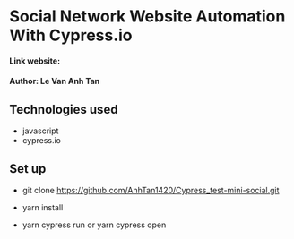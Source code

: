 # Social Network Website Automation With Cypress.io

#### Link website: 

#### Author: Le Van Anh Tan

## Technologies used

- javascript
- cypress.io

## Set up

- git clone https://github.com/AnhTan1420/Cypress_test-mini-social.git

- yarn install 

- yarn cypress run or yarn cypress open

